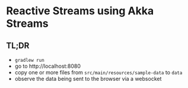 # Reactive Streams using Akka Streams

## TL;DR
- `gradlew run`
- go to http://localhost:8080
- copy one or more files from `src/main/resources/sample-data` to `data`
- observe the data being sent to the browser via a websocket